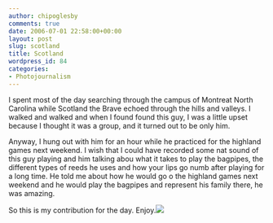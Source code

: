 ```yaml
---
author: chipoglesby
comments: true
date: 2006-07-01 22:58:00+00:00
layout: post
slug: scotland
title: Scotland
wordpress_id: 84
categories:
- Photojournalism
---
```


I spent most of the day searching through the campus of Montreat North Carolina while Scotland the Brave echoed through the hills and valleys.  I walked and walked and when I found found this guy, I was a little upset because I thought it was a group, and it turned out to be only him.  
  
Anyway, I hung out with him for an hour while he practiced for the highland games next weekend.  I wish that I could have recorded some nat sound of this guy playing and him talking abou what it takes to play the bagpipes, the different types of reeds he uses and how your lips go numb after playing for a long time.  He told me about how he would go o the highland games next weekend and he would play the bagpipes and represent his family there, he was amazing.  
  
So this is my contribution for the day.  Enjoy.[![](http://photos1.blogger.com/blogger/3124/2183/400/scotland.jpg)](http://photos1.blogger.com/blogger/3124/2183/1600/scotland.jpg)
